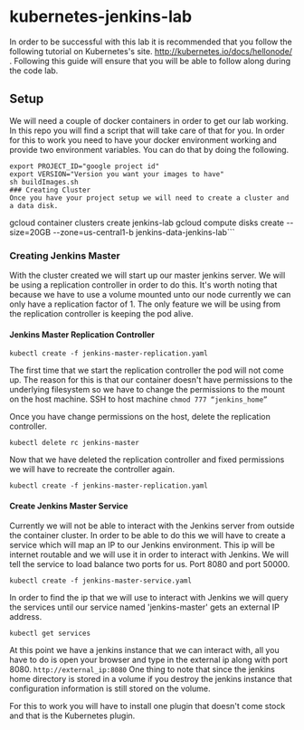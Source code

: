 # kubernetes-jenkins-lab
In order to be successful with this lab it is recommended that you follow the following tutorial on Kubernetes's site.  http://kubernetes.io/docs/hellonode/ .  Following this guide will ensure that you will be able to follow along during the code lab.

## Setup
We will need a couple of docker containers in order to get our lab working.  In this repo you will find a script that will take care of that for you.  In order for this to work you need to have your docker environment working and provide two environment variables.  You can do that by doing the following.
```
export PROJECT_ID="google project id"
export VERSION="Version you want your images to have"
sh buildImages.sh
### Creating Cluster
Once you have your project setup we will need to create a cluster and a data disk.

```
gcloud container clusters create jenkins-lab
gcloud compute disks create --size=20GB --zone=us-central1-b jenkins-data-jenkins-lab```

### Creating Jenkins Master
With the cluster created we will start up our master jenkins server.  We will be using a replication controller in order to do this.  It's worth noting that because we have to use a volume mounted unto our node currently we can only have a replication factor of 1. The only feature we will be using from the replication controller is keeping the pod alive.

#### Jenkins Master Replication Controller
```kubectl create -f jenkins-master-replication.yaml```

The first time that we start the replication controller the pod will not come up.  The reason for this is that our container doesn't have permissions to the underlying filesystem so we have to change the permissions to the mount on the host machine.  SSH to host machine `chmod 777 “jenkins_home”`

Once you have change permissions on the host, delete the replication controller.

```kubectl delete rc jenkins-master```

Now that we have deleted the replication controller and fixed permissions we will have to recreate the controller again.

`kubectl create -f jenkins-master-replication.yaml`

#### Create Jenkins Master Service
Currently we will not be able to interact with the Jenkins server from outside the container cluster.  In order to be able to do this we will have to create a service which will map an IP to our Jenkins environment.  This ip will be internet routable and we will use it in order to interact with Jenkins.  We will tell the service to load balance two ports for us.  Port 8080 and port 50000.

```kubectl create -f jenkins-master-service.yaml```

In order to find the ip that we will use to interact with Jenkins we will query the services until our service named 'jenkins-master' gets an external IP address.

```kubectl get services```

At this point we have a jenkins instance that we can interact with, all you have to do is open your browser and type in the external ip along with port 8080.  `http://external_ip:8080`
One thing to note that since the jenkins home directory is stored in a volume if you destroy the jenkins instance that configuration information is still stored on the volume.

For this to work you will have to install one plugin that doesn't come stock and that is the Kubernetes plugin.  
